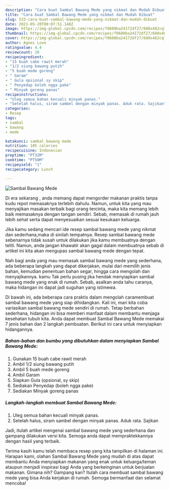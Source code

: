 ```yaml
---
description: "Cara buat Sambal Bawang Mede yang nikmat dan Mudah Dibuat"
title: "Cara buat Sambal Bawang Mede yang nikmat dan Mudah Dibuat"
slug: 533-cara-buat-sambal-bawang-mede-yang-nikmat-dan-mudah-dibuat
date: 2021-05-20T00:07:51.148Z
image: https://img-global.cpcdn.com/recipes/f0680ba24172df27/680x482cq70/sambal-bawang-mede-foto-resep-utama.jpg
thumbnail: https://img-global.cpcdn.com/recipes/f0680ba24172df27/680x482cq70/sambal-bawang-mede-foto-resep-utama.jpg
cover: https://img-global.cpcdn.com/recipes/f0680ba24172df27/680x482cq70/sambal-bawang-mede-foto-resep-utama.jpg
author: Agnes Love
ratingvalue: 4.4
reviewcount: 10
recipeingredient:
- "15 buah cabe rawit merah"
- "1/2 siung bawang putih"
- "5 buah mede goreng"
- " Garam"
- " Gula opsional sy skip"
- " Penyedap boleh ngga pake"
- " Minyak goreng panas"
recipeinstructions:
- "Uleg semua bahan kecuali minyak panas."
- "Setelah halus, siram sambel dengan minyak panas. Aduk rata. Sajikan"
categories:
- Resep
tags:
- sambal
- bawang
- mede

katakunci: sambal bawang mede 
nutrition: 105 calories
recipecuisine: Indonesian
preptime: "PT32M"
cooktime: "PT50M"
recipeyield: "1"
recipecategory: Lunch

---
```



![Sambal Bawang Mede](https://img-global.cpcdn.com/recipes/f0680ba24172df27/680x482cq70/sambal-bawang-mede-foto-resep-utama.jpg)

Di era  sekarang , anda memang dapat mengorder makanan praktis tanpa kudu repot memasaknya terlebih dahulu. Namun, untuk kita yang mau menyajikan masakan terbaik bagi orang tercinta, maka kita memang lebih baik memasaknya dengan tangan sendiri. Sebab, memasak di rumah jauh lebih sehat serta dapat menyesuaikan sesuai kesukaan keluarga.

Jika kamu sedang mencari ide resep sambal bawang mede yang nikmat dan sederhana,maka di sinilah tempatnya. Resep sambal bawang mede  sebenarnya tidak susah untuk dilakukan jika kamu membuatnya dengan teliti. Namun, anda jangan khawatir akan gagal dalam membuatnya 
sebab di artikel ini kita akan mengupas sambal bawang mede dengan tepat.  



Nah bagi anda yang mau memasak sambal bawang mede yang sederhana, ada beberapa langkah yang dapat dikerjakan, mulai dari memilih jenis bahan, kemudian penentuan bahan segar, hingga cara mengolah dan menyajikannya. kamu Tak perlu pusing jika hendak menyiapkan sambal bawang mede yang enak di rumah. Sebab, asalkan anda  tahu caranya, maka hidangan ini dapat jadi suguhan yang istimewa.

Di bawah ini, ada beberapa cara praktis  dalam mengolah caramembuat sambal bawang mede yang siap dihidangkan. Kali ini, mari kita coba variasikan sambal bawang mede sendiri di rumah. Tetap berbahan sederhana, hidangan ini bisa memberi manfaat dalam membantu menjaga kesehatan tubuh kita. Anda dapat membuat Sambal Bawang Mede memakai 7 jenis bahan dan 2 langkah pembuatan. Berikut ini cara untuk menyiapkan hidangannya.

<!--inarticleads1-->

##### Bahan-bahan dan bumbu yang dibutuhkan dalam menyiapkan Sambal Bawang Mede:

1. Gunakan 15 buah cabe rawit merah
1. Ambil 1/2 siung bawang putih
1. Ambil 5 buah mede goreng
1. Ambil  Garam
1. Siapkan  Gula (opsional, sy skip)
1. Sediakan  Penyedap (boleh ngga pake)
1. Sediakan  Minyak goreng panas




<!--inarticleads2-->

##### Langkah-langkah membuat Sambal Bawang Mede:

1. Uleg semua bahan kecuali minyak panas.
1. Setelah halus, siram sambel dengan minyak panas. Aduk rata. Sajikan




Jadi, itulah artikel mengenai  sambal bawang mede  yang sederhana dan gampang dilakukan versi kita. Semoga anda dapat mempraktekkannya dengan hasil yang terbaik. 

Terima kasih kamu telah membaca resep yang kita tampilkan di halaman ini. Harapan kami, olahan  Sambal Bawang Mede yang mudah di atas dapat membantu Anda menyiapkan makanan yang enak untuk keluarga/teman ataupun menjadi inspirasi bagi Anda yang berkeinginan untuk berjualan makanan. Gimana nih? Gampang kan? Itulah cara membuat sambal bawang mede yang bisa Anda kerjakan di rumah. Semoga bermanfaat dan selamat mencoba!

